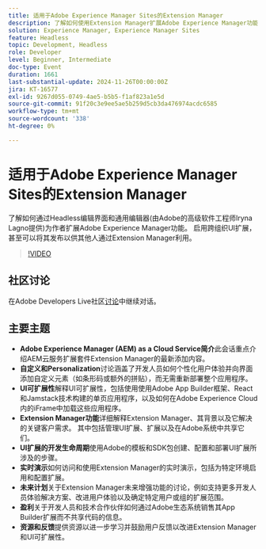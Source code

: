 ```yaml
---
title: 适用于Adobe Experience Manager Sites的Extension Manager
description: 了解如何使用Extension Manager扩展Adobe Experience Manager功能，从而实现跨组织UI扩展和自定义，而无需重新部署整个应用程序，如Adobe的高级软件工程师Iryna Lagno所示。
solution: Experience Manager, Experience Manager Sites
feature: Headless
topic: Development, Headless
role: Developer
level: Beginner, Intermediate
doc-type: Event
duration: 1661
last-substantial-update: 2024-11-26T00:00:00Z
jira: KT-16577
exl-id: 9267d055-0749-4ae5-b5b5-f1af823a1e5d
source-git-commit: 91f20c3e9ee5ae5b259d5cb3da476974acdc6585
workflow-type: tm+mt
source-wordcount: '338'
ht-degree: 0%

---
```


# 适用于Adobe Experience Manager Sites的Extension Manager

了解如何通过Headless编辑界面和通用编辑器(由Adobe的高级软件工程师Iryna Lagno提供)为作者扩展Adobe Experience Manager功能。 启用跨组织UI扩展，甚至可以将其发布以供其他人通过Extension Manager利用。

>[!VIDEO](https://video.tv.adobe.com/v/3440438/?learn=on&enablevpops&captions=chi_hans)

## 社区讨论

在Adobe Developers Live社区[讨论](https://adobe.ly/48N59Uj)中继续对话。

## 主要主题

* **Adobe Experience Manager (AEM) as a Cloud Service简介**&#x200B;此会话重点介绍AEM云服务扩展套件Extension Manager的最新添加内容。
* **自定义和Personalization**&#x200B;讨论涵盖了开发人员如何个性化用户体验并向界面添加自定义元素（如条形码或额外的拼贴），而无需重新部署整个应用程序。
* **UI可扩展性**&#x200B;解释UI可扩展性，包括使用使用Adobe App Builder框架、React和Jamstack技术构建的单页应用程序，以及如何在Adobe Experience Cloud内的iFrame中加载这些应用程序。
* **Extension Manager功能**&#x200B;详细解释Extension Manager、其背景以及它解决的关键客户需求。 其中包括管理UI扩展、扩展以及在Adobe系统中共享它们。
* **UI扩展的开发生命周期**&#x200B;使用Adobe的模板和SDK包创建、配置和部署UI扩展所涉及的步骤。
* **实时演示**&#x200B;如何访问和使用Extension Manager的实时演示，包括为特定环境启用和配置扩展。
* **未来计划**&#x200B;关于Extension Manager未来增强功能的讨论，例如支持更多开发人员体验解决方案、改进用户体验以及确定特定用户或组的扩展范围。
* **盈利**&#x200B;关于开发人员和技术合作伙伴如何通过Adobe生态系统销售其App Builder扩展而不共享代码的信息。
* **资源和反馈**&#x200B;提供资源以进一步学习并鼓励用户反馈以改进Extension Manager和UI可扩展性。
